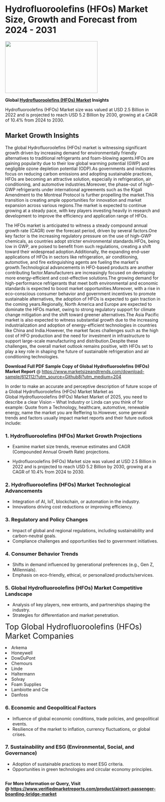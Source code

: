 <H1>Hydrofluoroolefins (HFOs) Market Size, Growth and Forecast from 2024 - 2031</H1><img class="aligncenter size-medium wp-image-584254" src="https://thirdeyenews.in/wp-content/uploads/2024/09/Global-Market-Research-300x168.jpeg" alt="" width="300" height="168" /><p><strong>Global&nbsp;<a href="https://www.marketsizeandtrends.com/download-sample/612112/?utm_source=Github8j?utm_medium=204">Hydrofluoroolefins (HFOs) Market</a> Insights</strong></p><p>Hydrofluoroolefins (HFOs) Market size was valued at USD 2.5 Billion in 2022 and is projected to reach USD 5.2 Billion by 2030, growing at a CAGR of 10.4% from 2024 to 2030.</p><p><h2>Market Growth Insights</h2> <p>The global Hydrofluoroolefins (HFOs) market is witnessing significant growth driven by increasing demand for environmentally friendly alternatives to traditional refrigerants and foam-blowing agents.HFOs are gaining popularity due to their low global warming potential (GWP) and negligible ozone depletion potential (ODP).As governments and industries focus on reducing carbon emissions and adopting sustainable practices, HFOs are becoming an attractive solution, especially in refrigeration, air conditioning, and automotive industries.Moreover, the phase-out of high-GWP refrigerants under international agreements such as the Kigali Amendment to the Montreal Protocol is further propelling the market.This transition is creating ample opportunities for innovation and market expansion across various regions.The market is expected to continue growing at a steady pace, with key players investing heavily in research and development to improve the efficiency and application range of HFOs.</p> <p>The HFOs market is anticipated to witness a steady compound annual growth rate (CAGR) over the forecast period, driven by several factors.One key factor is the increasing regulatory pressure on the use of high-GWP chemicals, as countries adopt stricter environmental standards.HFOs, being low in GWP, are poised to benefit from such regulations, creating a shift toward their widespread adoption.Additionally, the expanding end-user applications of HFOs in sectors like refrigeration, air conditioning, automotive, and fire extinguishing agents are fueling the market's growth.Technological advancements in HFO-based products are another contributing factor.Manufacturers are increasingly focused on developing more energy-efficient and cost-effective solutions.The growing demand for high-performance refrigerants that meet both environmental and economic standards is expected to boost market opportunities.Moreover, with a rise in eco-conscious consumer behavior and government incentives to promote sustainable alternatives, the adoption of HFOs is expected to gain traction in the coming years.Regionally, North America and Europe are expected to dominate the HFOs market, owing to strong regulatory support for climate change mitigation and the shift toward greener alternatives.The Asia Pacific market is also expected to witness substantial growth due to the increasing industrialization and adoption of energy-efficient technologies in countries like China and India.However, the market faces challenges such as the high cost of HFO production and the need for investment in infrastructure to support large-scale manufacturing and distribution.Despite these challenges, the overall market outlook remains positive, with HFOs set to play a key role in shaping the future of sustainable refrigeration and air conditioning technologies.</p> <p><span class=""><strong>Download Full PDF Sample Copy of Global Hydrofluoroolefins (HFOs) Market Report</strong> @ <a href="https://www.marketsizeandtrends.com/download-sample/612112/?utm_source=Github8j?utm_medium=204" target="_blank">https://www.marketsizeandtrends.com/download-sample/612112/?utm_source=Github8j?utm_medium=204</a></span></p><p>In order to make an accurate and perceptive description of future scope of a Global&nbsp;Hydrofluoroolefins (HFOs) Market Market as Global&nbsp;Hydrofluoroolefins (HFOs) Market Market of 2025, you need to describe a clear Vision &ndash; What Industry or Linda can you think of for example: Quote from a Technology, healthcare, automotive, renewable energy, name the market you are Reffering to.However, some general trends and factors usually impact market reports and their future outlook include:</p><h3>1.&nbsp;<strong>Hydrofluoroolefins (HFOs) Market Growth Projections</strong></h3><ul><li>Examine market size trends, revenue estimates and CAGR (Compounded Annual Growth Rate) projections.</li><li><p>Hydrofluoroolefins (HFOs) Market size was valued at USD 2.5 Billion in 2022 and is projected to reach USD 5.2 Billion by 2030, growing at a CAGR of 10.4% from 2024 to 2030.</p></li></ul><h3>2.&nbsp;<strong>Hydrofluoroolefins (HFOs) Market Technological Advancements</strong></h3><ul><li>Integration of AI, IoT, blockchain, or automation in the industry.</li><li>Innovations driving cost reductions or improving efficiency.</li></ul><h3>3.&nbsp;<strong>Regulatory and Policy Changes</strong></h3><ul><li>Impact of global and regional regulations, including sustainability and carbon-neutral goals.</li><li>Compliance challenges and opportunities tied to government initiatives.</li></ul><h3>4.&nbsp;<strong>Consumer Behavior Trends</strong></h3><ul><li>Shifts in demand influenced by generational preferences (e.g., Gen Z, Millennials).</li><li>Emphasis on eco-friendly, ethical, or personalized products/services.</li></ul><h3>5.&nbsp;<strong>Global Hydrofluoroolefins (HFOs) Market Competitive Landscape</strong></h3><ul><li>Analysis of key players, new entrants, and partnerships shaping the industry.</li><li>Strategies for differentiation and market penetration.</li></ul><p data-pm-slice="1 1 []"><span style="color: inherit; font-family: inherit; font-size: 25px;">Top Global Hydrofluoroolefins (HFOs) Market Companies</span></p><div class="" data-test-id=""><p><li>Arkema</li><li> Honeywell</li><li> DowDuPont</li><li> Chemours</li><li> Linde</li><li> Haltermann</li><li> Solvay</li><li> Foam Supplies</li><li> Lambiotte and Cie</li><li> Danfoss</li></p></div><h3>6.&nbsp;<strong>Economic and Geopolitical Factors</strong></h3><ul><li>Influence of global economic conditions, trade policies, and geopolitical events.</li><li>Resilience of the market to inflation, currency fluctuations, or global crises.</li></ul><h3>7.&nbsp;<strong>Sustainability and ESG (Environmental, Social, and Governance)</strong></h3><ul><li>Adoption of sustainable practices to meet ESG criteria.</li><li>Opportunities in green technologies and circular economy principles.</li></ul><h2><strong style="font-size: 14px;">For More Information or Query, Visit @&nbsp;</strong><a style="background-color: #ffffff; font-size: 14px;" href="https://www.marketsizeandtrends.com/report/hydrofluoroolefins-hfos-market/" target="_blank">https://www.verifiedmarketreports.com/product/airport-passenger-boarding-bridge-market</a></h2>